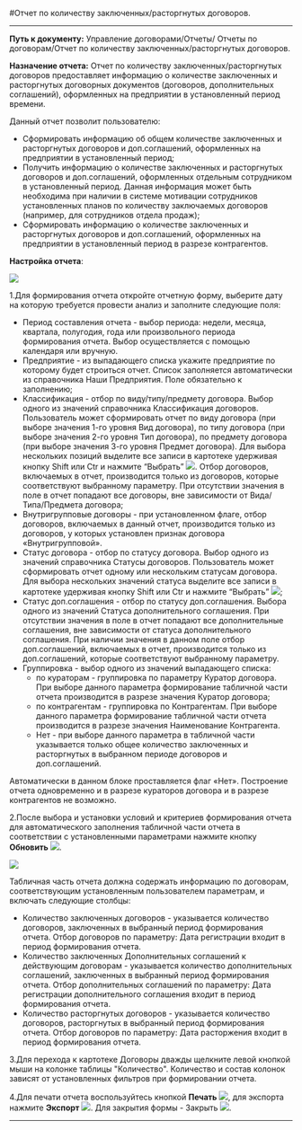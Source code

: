 ﻿#Отчет по количеству заключенных/расторгнутых договоров.

----------

**Путь к документу:** Управление договорами/Отчеты/ Отчеты по договорам/Отчет по количеству заключенных/расторгнутых договоров.

**Назначение отчета:**  Отчет по количеству заключенных/расторгнутых договоров предоставляет информацию о количестве заключенных и расторгнутых договорных документов (договоров, дополнительных соглашений), оформленных на предприятии в установленный период времени.

Данный отчет позволит пользователю:

* Сформировать информацию об общем количестве заключенных и расторгнутых договоров и доп.соглашений, оформленных на предприятии в установленный период;
* Получить информацию о количестве заключенных и расторгнутых договоров и доп.соглашений, оформленных отдельным сотрудником в установленный период. Данная информация может быть необходима при наличии в системе мотивации сотрудников установленных планов по количеству заключаемых договоров (например, для сотрудников отдела продаж);
* Сформировать информацию о количестве заключенных и расторгнутых договоров и доп.соглашений, оформленных на предприятии в установленный период в разрезе контрагентов.


**Настройка отчета**:

![](topic:.НСИ.AddFiles.Screenshot_2209.jpg)

1.Для формирования отчета откройте отчетную форму, выберите дату на которую требуется провести анализ и заполните следующие поля:  

* Период составления отчета - выбор периода: недели, месяца, квартала, полугодия, года или произвольного периода формирования отчета. Выбор осуществляется с помощью календаря или вручную. 
* Предприятие - из выпадающего списка укажите предприятие по которому будет строиться отчет. Список заполняется автоматически из справочника Наши Предприятия. Поле обязательно к заполнению; 
* Классификация -  отбор по виду/типу/предмету договора. Выбор одного из значений справочника Классификация договоров. Пользователь может сформировать отчет по виду договора (при выборе значения 1-го уровня Вид договора), по типу договора (при выборе значения 2-го уровня Тип договора), по предмету договора (при выборе значения 3-го уровня Предмет договора). Для выбора нескольких позиций выделите все записи в картотеке удерживая кнопку Shift или Сtr и нажмите “Выбрать” ![](topic:.НСИ.AddFiles.Btn_Select_Fingr.png). Отбор договоров, включаемых в отчет, производится только из договоров, которые соответствуют выбранному параметру. При отсутствии значения в поле в отчет попадают все договоры, вне зависимости от Вида/Типа/Предмета договора;
* Внутригрупповые договоры - при установленном флаге, отбор договоров, включаемых в данный отчет, производится только из договоров, у которых установлен признак договора «Внутригрупповой».
* Статус договора - отбор по статусу договора. Выбор одного из значений справочника Статусы договоров.
Пользователь может сформировать отчет одному или нескольким статусам договора. Для выбора нескольких значений статуса выделите все записи в картотеке удерживая кнопку Shift или Сtr и нажмите “Выбрать” ![](topic:.НСИ.AddFiles.Btn_Select_Fingr.png);
* Статус доп.соглашения - отбор по статусу доп.соглашения. Выбора одного из значений Статуса дополнительного соглашения.
При отсутствии значения в поле в отчет попадают все дополнительные соглашения, вне зависимости от статуса дополнительного соглашения. При наличии значения в данном поле отбор доп.соглашений, включаемых в отчет, производится только из доп.соглашений, которые соответствуют выбранному параметру.
* Группировка - выбор одного из значений выпадающего списка:
    * по кураторам - группировка по параметру Куратор договора. При выборе данного параметра формирование табличной части отчета производится в разрезе значения Куратор договора;
    * по контрагентам - группировка по Контрагентам.  При выборе данного параметра формирование табличной части отчета производится в разрезе значения Наименование Контрагента.
    * Нет - при выборе данного параметра в табличной части указывается только общее количество заключенных и расторгнутых в выбранном периоде договоров и доп.соглашений.
 
Автоматически в данном блоке проставляется флаг «Нет». Построение отчета одновременно и в разрезе кураторов договора и в разрезе контрагентов не возможно.

2.После выбора и установки  условий и критериев формирования отчета для автоматического заполнения табличной части отчета в соответствии с установленными параметрами нажмите кнопку **Обновить** ![](topic:.НСИ.AddFiles.Btn_Refresh.png).

![](topic:.НСИ.AddFiles.Screenshot_2210.jpg)

Табличная часть отчета должна содержать информацию по договорам, соответствующим установленным пользователем параметрам, и включать следующие столбцы:

* Количество заключенных договоров - указывается количество договоров, заключенных в выбранный период формирования отчета.  Отбор договоров по параметру: Дата регистрации входит в период формирования отчета.
* Количество заключенных Дополнительных соглашений к действующим договорам - указывается количество дополнительных соглашений, заключенных в выбранный период формирования отчета. Отбор дополнительных соглашений по параметру: Дата регистрации дополнительного соглашения входит в период формирования отчета. 
* Количество расторгнутых договоров - указывается количество договоров, расторгнутых в выбранный период формирования отчета. Отбор договоров по параметру: Дата расторжения входит в период формирования отчета.

3.Для перехода к картотеке Договоры  дважды щелкните левой кнопкой мыши на колонке таблицы "Количество".
Количество и состав колонок  зависят от установленных фильтров при формировании отчета.

4.Для печати отчета воспользуйтесь кнопкой **Печать**  ![](topic:.НСИ.AddFiles.Btn_printer.png), для экспорта  нажмите **Экспорт** ![](topic:.НСИ.AddFiles.Btn_exp.png). Для закрытия формы - Закрыть  ![](topic:.НСИ.AddFiles.BtnCloseCancel.png).


----------





        



